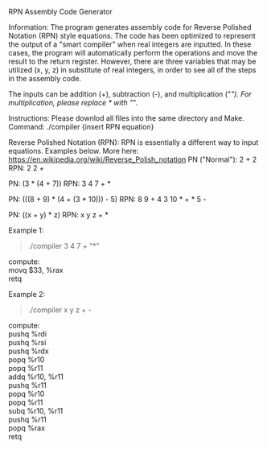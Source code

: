 RPN Assembly Code Generator

Information:
The program generates assembly code for Reverse Polished Notation (RPN) style equations. The code has been optimized to represent the output of a "smart compiler" when real integers are inputted. In these cases, the program will automatically perform the operations and move the result to the return register. However, there are three variables that may be utilized (x, y, z) in substitute of real integers, in order to see all of the steps in the assembly code.

The inputs can be addition (+), subtraction (-), and multiplication ("*"). For multiplication, please replace * with "*".

Instructions:
Please downlod all files into the same directory and Make. Command: ./compiler {insert RPN equation}

Reverse Polished Notation (RPN):
RPN is essentially a different way to input equations. Examples below. More here: https://en.wikipedia.org/wiki/Reverse_Polish_notation
  PN ("Normal"): 2 + 2
  RPN: 2 2 +
  
  PN: (3 * (4 + 7)) 
  RPN: 3 4 7 + *

  PN: (((8 + 9) * (4 + (3 * 10))) - 5) 
  RPN: 8 9 + 4 3 10 * + * 5 -

  PN: ((x + y) * z)
  RPN: x y z + *
  
Example 1:
> ./compiler 3 4 7 + "*"<br>

compute:<br>
	movq $33, %rax<br>
	retq<br>

Example 2:
> ./compiler x y z + -<br>

compute:<br>
	pushq %rdi<br>
	pushq %rsi<br>
	pushq %rdx<br>
	popq %r10<br>
	popq %r11<br>
	addq %r10, %r11<br>
	pushq %r11<br>
	popq %r10<br>
	popq %r11<br>
	subq %r10, %r11<br>
	pushq %r11<br>
	popq %rax<br>
	retq<br>
